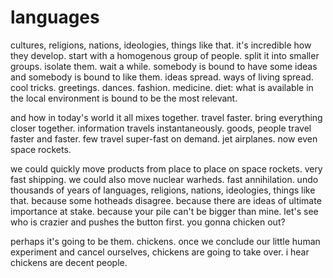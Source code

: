 # languages

cultures, religions, nations, ideologies, things like that. it's incredible how they develop. start with a homogenous group of people. split it into smaller groups. isolate them. wait a while. somebody is bound to have some ideas and somebody is bound to like them. ideas spread. ways of living spread. cool tricks. greetings. dances. fashion. medicine. diet: what is available in the local environment is bound to be the most relevant.

and how in today's world it all mixes together. travel faster. bring everything closer together. information travels instantaneously. goods, people travel faster and faster. few travel super-fast on demand. jet airplanes. now even space rockets.

we could quickly move products from place to place on space rockets. very fast shipping. we could also move nuclear warheds. fast annihilation. undo thousands of years of languages, religions, nations, ideologies, things like that. because some hotheads disagree. because there are ideas of ultimate importance at stake. because your pile can't be bigger than mine. let's see who is crazier and pushes the button first. you gonna chicken out?

perhaps it's going to be them. chickens. once we conclude our little human experiment and cancel ourselves, chickens are going to take over. i hear chickens are decent people.
